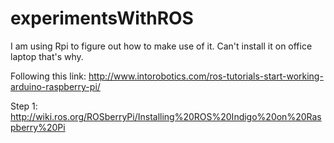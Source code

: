 # experimentsWithROS

I am using Rpi to figure out how to make use of it.
Can't install it on office laptop that's why.

Following this link: http://www.intorobotics.com/ros-tutorials-start-working-arduino-raspberry-pi/

Step 1: http://wiki.ros.org/ROSberryPi/Installing%20ROS%20Indigo%20on%20Raspberry%20Pi

